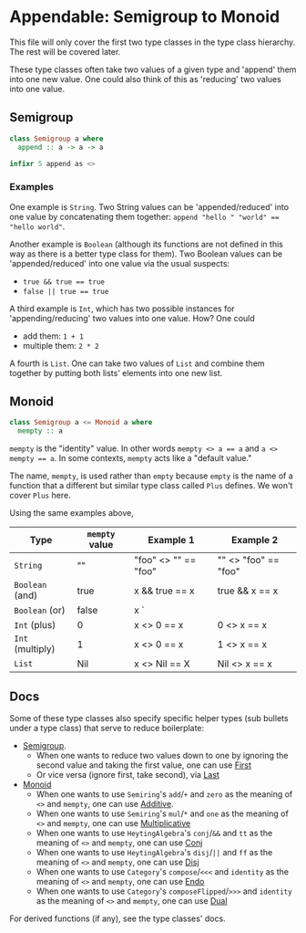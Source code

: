 # Appendable: Semigroup to Monoid

This file will only cover the first two type classes in the type class hierarchy. The rest will be covered later.

These type classes often take two values of a given type and 'append' them into one new value. One could also think of this as 'reducing' two values into one value.

## Semigroup

```haskell
class Semigroup a where
  append :: a -> a -> a

infixr 5 append as <>
```

### Examples

One example is `String`. Two String values can be 'appended/reduced' into one value by concatenating them together: `append "hello " "world" == "hello world"`.

Another example is `Boolean` (although its functions are not defined in this way as there is a better type class for them). Two Boolean values can be 'appended/reduced' into one value via the usual suspects:
- `true && true == true`
- `false || true == true`

A third example is `Int`, which has two possible instances for 'appending/reducing' two values into one value. How? One could
- add them: `1 + 1`
- multiple them: `2 * 2`

A fourth is `List`. One can take two values of `List` and combine them together by putting both lists' elements into one new list.

## Monoid

```haskell
class Semigroup a <= Monoid a where
  mempty :: a
```

`mempty` is the "identity" value. In other words `mempty <> a == a` and `a <> mempty == a`. In some contexts, `mempty` acts like a "default value."

The name, `mempty`, is used rather than `empty` because `empty` is the name of a function that a different but similar type class called `Plus` defines. We won't cover `Plus` here.

Using the same examples above,

| Type | `mempty` value | Example 1 | Example 2
| - | - | - | - |
| `String` | "" | "foo" <> "" == "foo" | "" <> "foo" == "foo"
| `Boolean` (and) | true | x &amp;&amp; true == x | true &amp;&amp; x == x
| `Boolean` (or) | false | x `||` false == x | false `||` x == x
| `Int` (plus) | 0 | x <> 0 == x | 0 <> x == x
| `Int` (multiply) | 1 | x <> 0 == x | 1 <> x == x
| `List` | Nil | x <> Nil == X | Nil <> x == x

## Docs

Some of these type classes also specify specific helper types (sub bullets under a type class) that serve to reduce boilerplate:
- [Semigroup](https://pursuit.purescript.org/packages/purescript-prelude/docs/Data.Semigroup).
    - When one wants to reduce two values down to one by ignoring the second value and taking the first value, one can use [First](https://pursuit.purescript.org/packages/purescript-prelude/docs/Data.Semigroup.First)
    - Or vice versa (ignore first, take second), via [Last](https://pursuit.purescript.org/packages/purescript-prelude/docs/Data.Semigroup.Last)
- [Monoid](https://pursuit.purescript.org/packages/purescript-prelude/docs/Data.Monoid)
    - When one wants to use `Semiring`'s `add`/`+` and `zero` as the meaning of `<>` and `mempty`, one can use [Additive](https://pursuit.purescript.org/packages/purescript-prelude/docs/Data.Monoid.Additive).
    - When one wants to use `Semiring`'s `mul`/`*` and `one` as the meaning of `<>` and `mempty`, one can use [Multiplicative](https://pursuit.purescript.org/packages/purescript-prelude/docs/Data.Monoid.Multiplicative)
    - When one wants to use `HeytingAlgebra`'s `conj`/`&&` and `tt` as the meaning of `<>` and `mempty`, one can use [Conj](https://pursuit.purescript.org/packages/purescript-prelude/docs/Data.Monoid.Conj)
    - When one wants to use `HeytingAlgebra`'s `disj`/`||` and `ff` as the meaning of `<>` and `mempty`, one can use [Disj](https://pursuit.purescript.org/packages/purescript-prelude/docs/Data.Monoid.Disj)
    - When one wants to use `Category`'s `compose`/`<<<` and `identity` as the meaning of `<>` and `mempty`, one can use [Endo](https://pursuit.purescript.org/packages/purescript-prelude/docs/Data.Monoid.Endo)
    - When one wants to use `Category`'s `composeFlipped`/`>>>` and `identity` as the meaning of `<>` and `mempty`, one can use [Dual](https://pursuit.purescript.org/packages/purescript-prelude/docs/Data.Monoid.Dual)

For derived functions (if any), see the type classes' docs.
